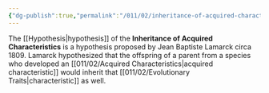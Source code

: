 ```yaml
---
{"dg-publish":true,"permalink":"/011/02/inheritance-of-acquired-characteristics/","title":"Inheritance of Acquired Characteristics","tags":["BIOL422"],"created":"2024-09-26T13:45:04.095-07:00","updated":"2024-09-26T15:20:08.427-07:00"}
---
```


The [[Hypothesis\|hypothesis]] of the **Inheritance of Acquired Characteristics** is a hypothesis proposed by Jean Baptiste Lamarck circa 1809. Lamarck hypothesized that the offspring of a parent from a species who developed an [[011/02/Acquired Characteristics\|acquired characteristic]] would inherit that [[011/02/Evolutionary Traits\|characteristic]] as well.